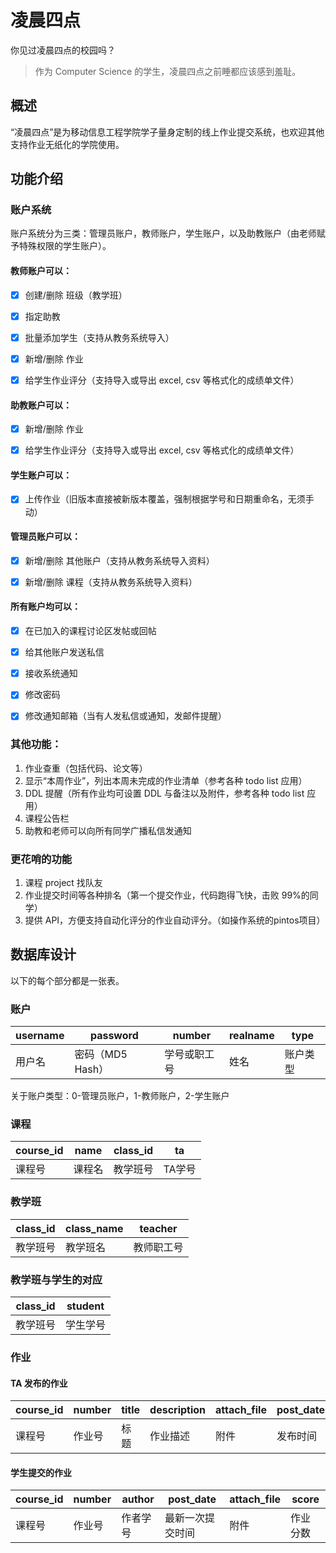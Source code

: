 #  凌晨四点
你见过凌晨四点的校园吗？

 > 作为 Computer Science 的学生，凌晨四点之前睡都应该感到羞耻。

## 概述

“凌晨四点”是为移动信息工程学院学子量身定制的线上作业提交系统，也欢迎其他支持作业无纸化的学院使用。

## 功能介绍

### 账户系统

账户系统分为三类：管理员账户，教师账户，学生账户，以及助教账户（由老师赋予特殊权限的学生账户）。

#### 教师账户可以：

- [x] 创建/删除 班级（教学班）

- [x] 指定助教

- [x] 批量添加学生（支持从教务系统导入）

- [x] 新增/删除 作业

- [x] 给学生作业评分（支持导入或导出 excel, csv 等格式化的成绩单文件）

#### 助教账户可以：

- [x] 新增/删除 作业

- [x] 给学生作业评分（支持导入或导出 excel, csv 等格式化的成绩单文件）

#### 学生账户可以：

- [x] 上传作业（旧版本直接被新版本覆盖，强制根据学号和日期重命名，无须手动）

#### 管理员账户可以：

- [x] 新增/删除 其他账户（支持从教务系统导入资料）

- [x] 新增/删除 课程（支持从教务系统导入资料）

#### 所有账户均可以：

- [x] 在已加入的课程讨论区发帖或回帖

- [x] 给其他账户发送私信
 
- [x] 接收系统通知

- [x] 修改密码

- [x] 修改通知邮箱（当有人发私信或通知，发邮件提醒）

### 其他功能：

1. 作业查重（包括代码、论文等）
2. 显示“本周作业”，列出本周未完成的作业清单（参考各种 todo list 应用）
3. DDL 提醒（所有作业均可设置 DDL 与备注以及附件，参考各种 todo list 应用）
4. 课程公告栏
5. 助教和老师可以向所有同学广播私信发通知

### 更花哨的功能

1. 课程 project 找队友
2. 作业提交时间等各种排名（第一个提交作业，代码跑得飞快，击败 99%的同学）
3. 提供 API，方便支持自动化评分的作业自动评分。（如操作系统的pintos项目）

## 数据库设计

以下的每个部分都是一张表。

### 账户

| username | password | number |realname | type |  
|------------|------------|----------|-----------|------|
| 用户名 | 密码（MD5 Hash）| 学号或职工号 | 姓名 | 账户类型 |

关于账户类型：0-管理员账户，1-教师账户，2-学生账户

### 课程

| course_id | name | class_id | ta |
|------------|-------|-----------|-----------|
| 课程号 | 课程名 | 教学班号 | TA学号|

### 教学班

| class_id | class_name | teacher |
|---------|----------|----------|
| 教学班号 | 教学班名 | 教师职工号 |

### 教学班与学生的对应

| class_id | student |
|---------|-----------|
| 教学班号 | 学生学号 |

### 作业
#### TA 发布的作业

| course_id | number | title | description | attach_file | post_date | ddl |
|-----------|------|------|--------------|------------|-------------|------|
| 课程号 | 作业号 | 标题 | 作业描述 | 附件 | 发布时间 | DDL|

#### 学生提交的作业

| course_id | number | author |post_date| attach_file | score |
|-----------|------|------|-------|-------|-------|
| 课程号 | 作业号 |作者学号|最新一次提交时间|附件|作业分数|
